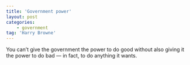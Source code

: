 ```yaml
---
title: 'Government power'
layout: post
categories:
    - government
tag: 'Harry Browne'
---
```


You can’t give the government the power to do good without also giving it the power to do bad — in fact, to do anything it wants.